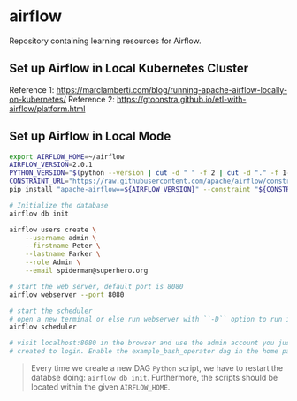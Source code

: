 # airflow
Repository containing learning resources for Airflow. 


## Set up Airflow in Local Kubernetes Cluster
Reference 1: https://marclamberti.com/blog/running-apache-airflow-locally-on-kubernetes/
Reference 2: https://gtoonstra.github.io/etl-with-airflow/platform.html

## Set up Airflow in Local Mode

```bash
export AIRFLOW_HOME=~/airflow
AIRFLOW_VERSION=2.0.1
PYTHON_VERSION="$(python --version | cut -d " " -f 2 | cut -d "." -f 1-2)"
CONSTRAINT_URL="https://raw.githubusercontent.com/apache/airflow/constraints-${AIRFLOW_VERSION}/constraints-3.7.txt"
pip install "apache-airflow==${AIRFLOW_VERSION}" --constraint "${CONSTRAINT_URL}"

# Initialize the database
airflow db init

airflow users create \
    --username admin \
    --firstname Peter \
    --lastname Parker \
    --role Admin \
    --email spiderman@superhero.org

# start the web server, default port is 8080
airflow webserver --port 8080

# start the scheduler
# open a new terminal or else run webserver with ``-D`` option to run it as a daemon
airflow scheduler

# visit localhost:8080 in the browser and use the admin account you just
# created to login. Enable the example_bash_operator dag in the home page
```

> Every time we create a new DAG `Python` script, we have to restart the databse doing: `airflow db init`.
> Furthermore, the scripts should be located within the given `AIRFLOW_HOME`.
